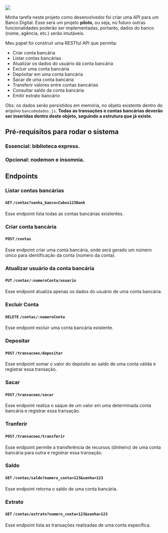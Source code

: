 ![](https://portal.fgv.br/sites/portal.fgv.br/files/styles/noticia_geral/public/noticias/11/21/bancos-inovacao.jpg?itok=J_PdPo_2)

Minha tarefa neste projeto como desenvolvedor foi criar uma API para um Banco Digital. Esse será um projeto **piloto**, ou seja, no futuro outras funcionalidades poderão ser implementadas, portanto, dados do banco (nome, agência, etc.) serão imutáveis.

Meu papel foi construir uma RESTful API que permita:

-   Criar conta bancária
-   Listar contas bancárias
-   Atualizar os dados do usuário da conta bancária
-   Excluir uma conta bancária
-   Depósitar em uma conta bancária
-   Sacar de uma conta bancária
-   Transferir valores entre contas bancárias
-   Consultar saldo da conta bancária
-   Emitir extrato bancário

Obs: os dados serão persistidos em memória, no objeto existente dentro do arquivo `bancodedados.js`. **Todas as transações e contas bancárias deverão ser inseridas dentro deste objeto, seguindo a estrutura que já existe.**

## Pré-requisitos para rodar o sistema

### Essencial: biblioteca express.

### Opcional: nodemon e insomnia.


## Endpoints

### Listar contas bancárias

#### `GET` `/contas?senha_banco=Cubos123Bank`

Esse endpoint lista todas as contas bancárias existentes.


### Criar conta bancária

#### `POST` `/contas`

Esse endpoint criar uma conta bancária, onde será gerado um número único para identificação da conta (número da conta).


### Atualizar usuário da conta bancária

#### `PUT` `/contas/:numeroConta/usuario`

Esse endpoint atualiza apenas os dados do usuário de uma conta bancária.



### Excluir Conta

#### `DELETE` `/contas/:numeroConta`

Esse endpoint excluir uma conta bancária existente.



### Depositar

#### `POST` `/transacoes/depositar`

Esse endpoint somar o valor do depósito ao saldo de uma conta válida e registrar essa transação.



### Sacar

#### `POST` `/transacoes/sacar`

Esse endpoint realiza o saque de um valor em uma determinada conta bancária e registrar essa transação.



### Tranferir

#### `POST` `/transacoes/transferir`

Esse endpoint permite a transferência de recursos (dinheiro) de uma conta bancária para outra e registrar essa transação.



### Saldo

#### `GET` `/contas/saldo?numero_conta=123&senha=123`

Esse endpoint retorna o saldo de uma conta bancária.



### Extrato

#### `GET` `/contas/extrato?numero_conta=123&senha=123`

Esse endpoint lista as transações realizadas de uma conta específica.



